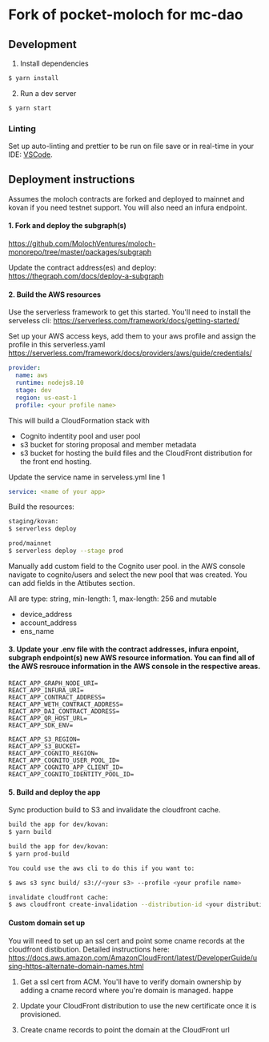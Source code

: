 
# Fork of pocket-moloch for mc-dao


## Development

1. Install dependencies

```bash
$ yarn install
```

2. Run a dev server

```bash
$ yarn start
```

### Linting

Set up auto-linting and prettier to be run on file save or in real-time in your IDE:
[VSCode](https://marketplace.visualstudio.com/items?itemName=esbenp.prettier-vscode).

## Deployment instructions

Assumes the moloch contracts are forked and deployed to mainnet and kovan if you need testnet support. You will also need an infura endpoint.

#### 1. Fork and deploy the subgraph(s)

https://github.com/MolochVentures/moloch-monorepo/tree/master/packages/subgraph

Update the contract address(es) and deploy:
https://thegraph.com/docs/deploy-a-subgraph

#### 2. Build the AWS resources

Use the serverless framework to get this started. You'll need to install the serveless cli:
https://serverless.com/framework/docs/getting-started/

Set up your AWS access keys, add them to your aws profile and assign the profile in this serverless.yaml
https://serverless.com/framework/docs/providers/aws/guide/credentials/

```yaml
provider:
  name: aws
  runtime: nodejs8.10
  stage: dev
  region: us-east-1
  profile: <your profile name>
```

This will build a CloudFormation stack with

- Cognito indentity pool and user pool
- s3 bucket for storing proposal and member metadata
- s3 bucket for hosting the build files and the CloudFront distribution for the front end hosting.

Update the service name in serveless.yml line 1

```yaml
service: <name of your app>
```

Build the resources:

```bash
staging/kovan:
$ serverless deploy

prod/mainnet
$ serverless deploy --stage prod
```

Manually add custom field to the Cognito user pool. in the AWS console navigate to cognito/users and select the new pool that was created. You can add fields in the Attibutes section.

All are type: string, min-length: 1, max-length: 256 and mutable

- device_address
- account_address
- ens_name

#### 3. Update your .env file with the contract addresses, infura enpoint, subgraph endpoint(s) new AWS resource information. You can find all of the AWS resrouce information in the AWS console in the respective areas.

```
REACT_APP_GRAPH_NODE_URI=
REACT_APP_INFURA_URI=
REACT_APP_CONTRACT_ADDRESS=
REACT_APP_WETH_CONTRACT_ADDRESS=
REACT_APP_DAI_CONTRACT_ADDRESS=
REACT_APP_QR_HOST_URL=
REACT_APP_SDK_ENV=

REACT_APP_S3_REGION=
REACT_APP_S3_BUCKET=
REACT_APP_COGNITO_REGION=
REACT_APP_COGNITO_USER_POOL_ID=
REACT_APP_COGNITO_APP_CLIENT_ID=
REACT_APP_COGNITO_IDENTITY_POOL_ID=
```

#### 5. Build and deploy the app

Sync production build to S3 and invalidate the cloudfront cache.

```bash
build the app for dev/kovan:
$ yarn build

build the app for dev/kovan:
$ yarn prod-build

You could use the aws cli to do this if you want to:

$ aws s3 sync build/ s3://<your s3> --profile <your profile name>

invalidate cloudfront cache:
$ aws cloudfront create-invalidation --distribution-id <your distribution id> --paths /\* --profile <your profile name>
```

#### Custom domain set up

You will need to set up an ssl cert and point some cname records at the cloudfront distibution. Detailed instructions here:
https://docs.aws.amazon.com/AmazonCloudFront/latest/DeveloperGuide/using-https-alternate-domain-names.html

1. Get a ssl cert from ACM. You'll have to verify domain ownership by adding a cname record where you're domain is managed.
   happe
2. Update your CloudFront distribution to use the new certificate once it is provisioned.

3. Create cname records to point the domain at the CloudFront url
